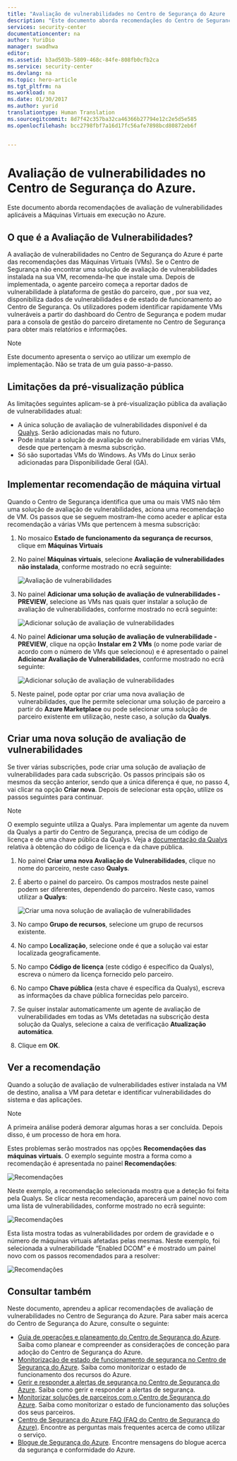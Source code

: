 ```yaml
---
title: "Avaliação de vulnerabilidades no Centro de Segurança do Azure | Microsoft Docs"
description: "Este documento aborda recomendações do Centro de Segurança do Azure que o ajudam a proteger as suas máquinas virtuais mediante a instalação de uma solução de avaliação de vulnerabilidades."
services: security-center
documentationcenter: na
author: YuriDio
manager: swadhwa
editor: 
ms.assetid: b3ad503b-5809-468c-84fe-808fb0cfb2ca
ms.service: security-center
ms.devlang: na
ms.topic: hero-article
ms.tgt_pltfrm: na
ms.workload: na
ms.date: 01/30/2017
ms.author: yurid
translationtype: Human Translation
ms.sourcegitcommit: 8d7f42c357ba32ca46366b27794e12c2e5d5e585
ms.openlocfilehash: bcc2798fbf7a16d17fc56afe7898bcd80872eb6f


---
```

# <a name="vulnerability-assessment-in-azure-security-center"></a>Avaliação de vulnerabilidades no Centro de Segurança do Azure.
Este documento aborda recomendações de avaliação de vulnerabilidades aplicáveis a Máquinas Virtuais em execução no Azure.

## <a name="what-is-vulnerability-assessment"></a>O que é a Avaliação de Vulnerabilidades?
A avaliação de vulnerabilidades no Centro de Segurança do Azure é parte das recomendações das Máquinas Virtuais (VMs). Se o Centro de Segurança não encontrar uma solução de avaliação de vulnerabilidades instalada na sua VM, recomenda-lhe que instale uma. Depois de implementada, o agente parceiro começa a reportar dados de vulnerabilidade à plataforma de gestão do parceiro, que , por sua vez, disponibiliza dados de vulnerabilidades e de estado de funcionamento ao Centro de Segurança. Os utilizadores podem identificar rapidamente VMs vulneráveis a partir do dashboard do Centro de Segurança e podem mudar para a consola de gestão do parceiro diretamente no Centro de Segurança para obter mais relatórios e informações.

> [!NOTE]
> Este documento apresenta o serviço ao utilizar um exemplo de implementação. Não se trata de um guia passo-a-passo.
>
>

## <a name="public-preview-limitations"></a>Limitações da pré-visualização pública
As limitações seguintes aplicam-se à pré-visualização pública da avaliação de vulnerabilidades atual:

* A única solução de avaliação de vulnerabilidades disponível é da [Qualys](https://www.qualys.com/lp/azure). Serão adicionadas mais no futuro.
* Pode instalar a solução de avaliação de vulnerabilidade em várias VMs, desde que pertençam à mesma subscrição.
* Só são suportadas VMs do Windows. As VMs do Linux serão adicionadas para Disponibilidade Geral (GA).

## <a name="implement-virtual-machine-recommendation"></a>Implementar recomendação de máquina virtual
Quando o Centro de Segurança identifica que uma ou mais VMS não têm uma solução de avaliação de vulnerabilidades, aciona uma recomendação de VM. Os passos que se seguem mostram-lhe como aceder e aplicar esta recomendação a várias VMs que pertencem à mesma subscrição:

1. No mosaico **Estado de funcionamento da segurança de recursos**, clique em **Máquinas Virtuais**
2. No painel **Máquinas virtuais**, selecione **Avaliação de vulnerabilidades não instalada**, conforme mostrado no ecrã seguinte:

    ![Avaliação de vulnerabilidades](./media/security-center-vulnerability-assessment-recommendations/security-center-vulnerability-assessment-fig1.png)
3. No painel **Adicionar uma solução de avaliação de vulnerabilidades - PREVIEW**, selecione as VMs nas quais quer instalar a solução de avaliação de vulnerabilidades, conforme mostrado no ecrã seguinte:

    ![Adicionar solução de avaliação de vulnerabilidades](./media/security-center-vulnerability-assessment-recommendations/security-center-vulnerability-assessment-fig2.png)
4. No painel **Adicionar uma solução de avaliação de vulnerabilidade - PREVIEW**, clique na opção **Instalar em 2 VMs** (o nome pode variar de acordo com o número de VMs que selecionou) e é apresentado o painel **Adicionar Avaliação de Vulnerabilidades**, conforme mostrado no ecrã seguinte:

    ![Adicionar solução de avaliação de vulnerabilidades](./media/security-center-vulnerability-assessment-recommendations/security-center-vulnerability-assessment-fig3.png)
5. Neste painel, pode optar por criar uma nova avaliação de vulnerabilidades, que lhe permite selecionar uma solução de parceiro a partir do **Azure Marketplace** ou pode selecionar uma solução de parceiro existente em utilização, neste caso, a solução da **Qualys**.

## <a name="create-a-new-vulnerability-assessment-solution"></a>Criar uma nova solução de avaliação de vulnerabilidades
Se tiver várias subscrições, pode criar uma solução de avaliação de vulnerabilidades para cada subscrição. Os passos principais são os mesmos da secção anterior, sendo que a única diferença é que, no passo 4, vai clicar na opção **Criar nova**. Depois de selecionar esta opção, utilize os passos seguintes para continuar.

> [!NOTE]
> O exemplo seguinte utiliza a Qualys. Para implementar um agente da nuvem da Qualys a partir do Centro de Segurança, precisa de um código de licença e de uma chave pública da Qualys. Veja a [documentação da Qualys](https://community.qualys.com/docs/DOC-5823-deploying-qualys-cloud-agents-from-microsoft-azure-security-center) relativa à obtenção do código de licença e da chave pública. 
>
>

1. No painel **Criar uma nova Avaliação de Vulnerabilidades**, clique no nome do parceiro, neste caso **Qualys**.
2. É aberto o painel do parceiro. Os campos mostrados neste painel podem ser diferentes, dependendo do parceiro. Neste caso, vamos utilizar a **Qualys**:

    ![Criar uma nova solução de avaliação de vulnerabilidades](./media/security-center-vulnerability-assessment-recommendations/security-center-vulnerability-assessment-fig7-new2.png)
3. No campo **Grupo de recursos**, selecione um grupo de recursos existente.
4. No campo **Localização**, selecione onde é que a solução vai estar localizada geograficamente.
5. No campo **Código de licença** (este código é específico da Qualys), escreva o número da licença fornecido pelo parceiro.
6. No campo **Chave pública** (esta chave é específica da Qualys), escreva as informações da chave pública fornecidas pelo parceiro.
7. Se quiser instalar automaticamente um agente de avaliação de vulnerabilidades em todas as VMs detetadas na subscrição desta solução da Qualys, selecione a caixa de verificação **Atualização automática**.
8. Clique em **OK**.

## <a name="review-recommendation"></a>Ver a recomendação
Quando a solução de avaliação de vulnerabilidades estiver instalada na VM de destino, analisa a VM para detetar e identificar vulnerabilidades do sistema e das aplicações.

> [!NOTE]
> A primeira análise poderá demorar algumas horas a ser concluída. Depois disso, é um processo de hora em hora.
>
>

Estes problemas serão mostrados nas opções **Recomendações das máquinas virtuais**. O exemplo seguinte mostra a forma como a recomendação é apresentada no painel **Recomendações**:

![Recomendações](./media/security-center-vulnerability-assessment-recommendations/security-center-vulnerability-assessment-fig4.png)

Neste exemplo, a recomendação selecionada mostra que a deteção foi feita pela Qualys. Se clicar nesta recomendação, aparecerá um painel novo com uma lista de vulnerabilidades, conforme mostrado no ecrã seguinte:

![Recomendações](./media/security-center-vulnerability-assessment-recommendations/security-center-vulnerability-assessment-fig5.png)

Esta lista mostra todas as vulnerabilidades por ordem de gravidade e o número de máquinas virtuais afetadas pelas mesmas. Neste exemplo, foi selecionada a vulnerabilidade “Enabled DCOM” e é mostrado um painel novo com os passos recomendados para a resolver:

![Recomendações](./media/security-center-vulnerability-assessment-recommendations/security-center-vulnerability-assessment-fig6.png)

## <a name="see-also"></a>Consultar também
Neste documento, aprendeu a aplicar recomendações de avaliação de vulnerabilidades no Centro de Segurança do Azure. Para saber mais acerca do Centro de Segurança do Azure, consulte o seguinte:

* [Guia de operações e planeamento do Centro de Segurança do Azure](security-center-planning-and-operations-guide.md). Saiba como planear e compreender as considerações de conceção para adoção do Centro de Segurança do Azure.
* [Monitorização de estado de funcionamento de segurança no Centro de Segurança do Azure](security-center-monitoring.md). Saiba como monitorizar o estado de funcionamento dos recursos do Azure.
* [Gerir e responder a alertas de segurança no Centro de Segurança do Azure](security-center-managing-and-responding-alerts.md). Saiba como gerir e responder a alertas de segurança.
* [Monitorizar soluções de parceiros com o Centro de Segurança do Azure](security-center-partner-solutions.md). Saiba como monitorizar o estado de funcionamento das soluções dos seus parceiros.
* [Centro de Segurança do Azure FAQ (FAQ do Centro de Segurança do Azure)](security-center-faq.md). Encontre as perguntas mais frequentes acerca de como utilizar o serviço.
* [Blogue de Segurança do Azure](http://blogs.msdn.com/b/azuresecurity/). Encontre mensagens do blogue acerca da segurança e conformidade do Azure.



<!--HONumber=Jan17_HO3-->


